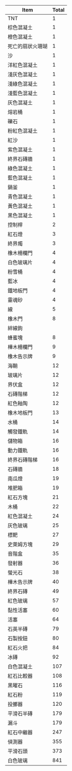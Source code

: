 | Item | Total |
| --- | --- |
| TNT | 1 |
| 棕色混凝土 | 1 |
| 橙色混凝土    |     1 |
| 死亡的扇狀火珊瑚 |     1 |
| 沙        |     1 |
| 洋紅色混凝土   |     1 |
| 淺灰色混凝土   |     1 |
| 淺綠色混凝土   |     1 |
| 淺藍色混凝土   |     1 |
| 灰色混凝土    |     1 |
| 熔岩桶      |     1 |
| 礫石       |     1 |
| 粉紅色混凝土   |     1 |
| 紅沙       |     1 |
| 紫色混凝土    |     1 |
| 終界石磚牆    |     1 |
| 綠色混凝土    |     1 |
| 藍色混凝土    |     1 |
| 鍋釜       |     1 |
| 青色混凝土    |     1 |
| 黃色混凝土    |     1 |
| 黑色混凝土    |     1 |
| 控制桿      |     2 |
| 紅石燈      |     3 |
| 終界燭      |     3 |
| 橡木柵欄門    |     4 |
| 白色玻璃片    |     4 |
| 粉雪桶      |     4 |
| 藍冰       |     4 |
| 鐵地板門     |     4 |
| 靈魂砂      |     4 |
| 線        |     5 |
| 橡木門      |     8 |
| 絆線鉤      |     |
| 蜂蜜塊      |     8 |
| 樺木柵欄門    |     9 |
| 橡木告示牌    |     9 |
| 海鞘       |    12 |
| 玻璃片      |    12 |
| 界伏盒      |    12 |
| 石磚階梯     |    12 |
| 紅色釉陶     |    12 |
| 橡木地板門    |    13 |
| 水桶       |    14 |
| 觸發鐵軌     |    14 |
| 儲物箱      |    16 |
| 動力鐵軌     |    16 
| 終界石磚階梯   |    16 |
| 石磚牆      |    18 |
| 南瓜燈      |    19 |
| 堆肥箱      |    19 |
| 紅石方塊     |    21 |
| 木桶       |    22 |
| 紅色混凝土    |    24 |
| 灰色玻璃     |    25 |
| 標靶       |    27 |
| 史萊姆方塊    |    29 |
| 音階盒      |    35 |
| 發射器      |    36 |
| 螢光石      |    38 |
| 樺木告示牌    |    40 |
| 終界石磚     |    49 |
| 紅色玻璃     |    57 |
| 黏性活塞     |    60 |
| 活塞       |    64 |
| 石英半磚     |    79 |
| 石製按鈕     |    80 |
| 紅石火把     |    84 |
| 冰磚       |    92 |
| 白色混凝土    |   107 |
| 紅石比較器    |   108 |
| 黑曜石      |   116 |
| 紅石粉      |   119 |
| 投擲器      |   120 |
| 平滑石半磚    |   179 |
| 漏斗       |   179 |
| 紅石中繼器    |   247 |
| 偵測器      |   355 |
| 平滑石頭     |   373 |
| 白色玻璃     |   841 |